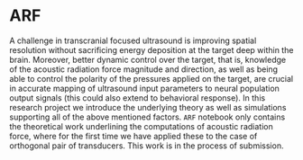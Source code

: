 # ARF


A challenge in transcranial focused ultrasound is improving spatial resolution without sacrificing energy deposition at the target deep within the brain. Moreover, better dynamic control over the target, that is, knowledge of the acoustic radiation force magnitude and direction, as well as being able to control the polarity of the pressures applied on the target, are crucial in accurate mapping of ultrasound input parameters to neural population output signals (this could also extend to behavioral response). In this research project we introduce the underlying theory as well as simulations supporting all of the above mentioned factors. ```ARF``` notebook only contains the theoretical work underlining the computations of acoustic radiation force, where for the first time we have applied these to the case of orthogonal pair of transducers. This work is in the process of submission. 
